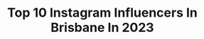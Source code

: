 ---
title: Top 10 Instagram Influencers In Brisbane In 2023
description: >-
  Find top Instagram influencers in Brisbane in 2023. Most popular hashtags: #cute #love #instagood.
platform: Instagram
hits: 546
text_top: Analyze the most popular Instagram profiles on inBeat.
text_bottom: Our search engine holds 546 Instagram influencers like this in Brisbane, Australia for you to work with.
profiles:
  - username: "hxodu"
    fullname: >-
      hd | Australia
    bio: >-
      Brisbane
    location: "Australia"
    followers: 5154
    engagement: 1169
    commentsToLikes: 0.145359
    id: ck5q5xw38v2sz0i11yyt3wa7w
    verified: false
    hashtags: "#discoverqueensland, #queensland, #seeaustralia, #thisisqueensland"
  - username: "brisbane"
    fullname: >-
      @BRISBANE - MYBRISBANE.COM
    bio: >-
      Bringing you the best our local community has to offer. Things To Do • Food & Wine • Lifestyle • Property Tag #MyBrisbane & @Brisbane ✉️ Get in touch
    location: "Australia"
    followers: 107110
    engagement: 173
    commentsToLikes: 0.045474
    id: ck0vvol3uq2010i19y8idrc27
    verified: false
    hashtags: "#preservativefree, #noaddedsugar, #southbank, #yum"
  - username: "leangreenie"
    fullname: >-
      Stacey Parish 💚 Vegan
    bio: >-
      Brisbane
    location: "Australia"
    followers: 24316
    engagement: 276
    commentsToLikes: 0.039238
    id: ckap98q1brmmh0i78lcgntkqc
    verified: false
    hashtags: "#vegan, #animallovers, #veganforlife, #animalrights"
  - username: "goodboykumo"
    fullname: >-
      Kumo The Japanese Spitz
    bio: >-
      Brisbane, Australia 🏠 🎂 29.6.18 KUMO15 - 15% off @tedandpatrick 😍 💕 MYPALKUMO - 10% off @pawfectpalsau
    location: "Australia"
    followers: 13066
    engagement: 443
    commentsToLikes: 0.244341
    id: ck6tshqps4twy0j71n1e8g5k5
    verified: false
    hashtags: "#furbaby, #merrychristmas, #dogsofbrisbane, #positivevibes"
  - username: "conagh_kat"
    fullname: >-
      CONAGH KATHLEEN 👼🏼✨☁️
    bio: >-
      brisbane • 23 @earlybirdsociety ☀️🌈🦋🕊 ✉️ conagh@maxconnectors.com.au @train.withsoph x @conagh_kat 💜⬇️
    location: "Australia"
    followers: 101150
    engagement: 183
    commentsToLikes: 0.001169
    id: ck6uef6q6qk380j71n7lksp70
    verified: false
    hashtags: "#grwm, #reels, #motivation, #makeup"
  - username: "zoe.creed"
    fullname: >-
      Zoe Creed🦋
    bio: >-
      Owner: @born.creed ʀᴇᴘʀᴇsᴇɴᴛᴇᴅ ʙʏ @chic_brisbane COLLAB- thien-an@chicbrisbane.com.au BOOKINGS –thomas@chicbrisbane.com.au 🥊 @hustle_boxing
    location: "Australia"
    followers: 42004
    engagement: 158
    commentsToLikes: 0.019581
    id: ck6ub22k770mk0j71z3t0fu3w
    verified: false
    hashtags: "#sponsored, #jeyahaircare, #allyfashion, #paid"
  - username: "organisedsimplicity"
    fullname: >-
      Organised Simplicity
    bio: >-
      Jordy ✨ home organisation ◦ interior design decluttering ◦ ndis ◦ moving + staging brisbane • gold coast • sunshine coast (aus) book a consult👇🏻
    location: "Australia"
    followers: 100939
    engagement: 31
    commentsToLikes: 0.044410
    id: cl4f69fa4q8j10i23qx0ede1w
    verified: false
    hashtags: "#homeorganisation, #pantry, #pantryorganisation, #linencupboard"
  - username: "morgsfit"
    fullname: >-
      Morgan Dor ⚡️
    bio: >-
      🌐 Classic Physique 🇦🇺 Australia/Brisbane ⚡️ @ehplabs “MORGANSTAR” 🎥 YouTube - morgsfit
    location: "Australia"
    followers: 12329
    engagement: 1270
    commentsToLikes: 0.089131
    id: ck9haszqte0200j78nmeaj38h
    verified: false
    hashtags: "#classicphysique, #bodybuilding, #clasicphysique, #posing"
  - username: "rubygracemarks"
    fullname: >-
      r u b y g r a c e
    bio: >-
      brisbane; @rebelliousgrace_bne - RUBY10 @shredders_nutrition - RUBY10
    location: "Australia"
    followers: 23763
    engagement: 894
    commentsToLikes: 0.052252
    id: ckap2n0uwzk0o0i78zh5qva2i
    verified: false
    hashtags: "#billinibabes"
  - username: "_talishax"
    fullname: >-
      Talisha Hansen
    bio: >-
      20 | Brisbane ☆
    location: "Australia"
    followers: 10591
    engagement: 1257
    commentsToLikes: 0.043099
    id: ck5cjfuzsun2v0i11v93ugg7b
    verified: false
    hashtags: ""
---